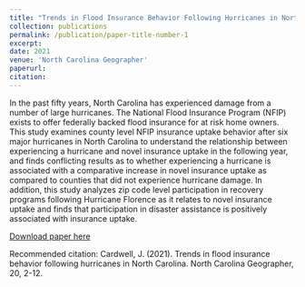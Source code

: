```yaml
---
title: "Trends in Flood Insurance Behavior Following Hurricanes in North Carolina"
collection: publications
permalink: /publication/paper-title-number-1
excerpt: 
date: 2021
venue: 'North Carolina Geographer'
paperurl: 
citation: 
---
```

In the past fifty years, North Carolina has experienced damage from a number of large hurricanes. The National Flood Insurance Program (NFIP) exists to offer federally backed flood insurance for at risk home owners. This study examines county level NFIP insurance uptake behavior after six major hurricanes in North Carolina to understand the relationship between experiencing a hurricane and novel insurance uptake in the following year, and finds conflicting results as to whether experiencing a hurricane is associated with a comparative increase in novel insurance uptake as compared to counties that did not experience hurricane damage. In addition, this study analyzes zip code level participation in recovery programs following Hurricane Florence as it relates to novel insurance uptake and finds that participation in disaster assistance is positively associated with insurance uptake.

[Download paper here](http://jucardwell.github.io/files/trends.pdf)

Recommended citation: Cardwell, J. (2021). Trends in flood insurance behavior following hurricanes in North Carolina. North Carolina Geographer, 20, 2-12.
